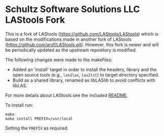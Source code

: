 # Schultz Software Solutions LLC LAStools Fork #

This is a fork of LAStools (https://github.com/LAStools/LAStools) which is based on the modifications
made in another fork of LAStools (https://github.com/arsf/LAStools.git).  However, this fork is newer
and will be periodically updated as the upstream repository is modified. 

The following changes were made to the makefiles:

* Added an 'install' target in order to install the headers, library and the open source tools (e.g., `las2las`, `las2txt`) to target directory specified.
* Build as a shared library, renamed as libLASlib to avoid conflicts with libLAS.

For more details about LAStools see the included [README](README.txt).

To install run:

```
make
make install PREFIX=/usr/local
```
Setting the `PREFIX` as required.

